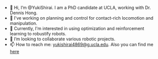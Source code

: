 - 👋 Hi, I’m @YukiShirai. I am a PhD candidate at UCLA, working with Dr. Dennis Hong.
- 👀 I've working on planning and control for contact-rich locomotion and manipulation. 
- 🌱 Currently, I'm interested in using optimization and reinforcement learning to robustify robots.
- 💞️ I’m looking to collaborate various robotic projects. 
- 📫 How to reach me: yukishirai4869@g.ucla.edu. Also you can find me [here](https://sites.google.com/view/yukishirai/)

<!---
YukiShirai/YukiShirai is a ✨ special ✨ repository because its `README.md` (this file) appears on your GitHub profile.
You can click the Preview link to take a look at your changes.
--->
